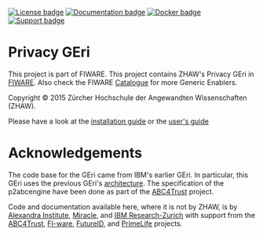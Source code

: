 [![License badge](https://img.shields.io/badge/license-Apache%202.0-blue.svg)](https://github.com/zhaw-munt/p2abcengine/blob/master/Code/LICENSE.txt)
[![Documentation badge](https://readthedocs.org/projects/p2abcengine/badge/?version=latest)](http://p2abcengine.readthedocs.org/en/latest/)
[![Docker badge](https://img.shields.io/badge/docker-latest-blue.svg)](https://github.com/zhaw-munt/p2abcengine/tree/master/docker)
[![Support badge]( https://img.shields.io/badge/support-issues-yellowgreen.svg)](https://github.com/zhaw-munt/p2abcengine/issues)

Privacy GEri
===========

This project is part of FIWARE. This project contains ZHAW's Privacy GEri in [FIWARE](https://www.fiware.eu). Also check the FIWARE [Catalogue](http://catalogue.fiware.org) for more Generic Enablers.

Copyright &copy; 2015 Zürcher Hochschule der Angewandten Wissenschaften
(ZHAW).

Please have a look at the [installation guide](Documentation/zhaw/installation-guide.md) or the [user's guide](Documentation/zhaw/users-guide.md)

Acknowledgements
===============

The code base for the GEri came from IBM's earlier GEri. In particular, this GEri uses the previous GEri's [architecture](https://github.com/p2abcengine/p2abcengine/wiki/Architecture). The specification of the p2abcengine have been done as part of the 
[ABC4Trust](https://www.abc4trust.eu) project.  

Code and documentation available here, where it is not by ZHAW, is by [Alexandra Institute](http://www.alexandra.dk/), [Miracle](https://http://www.miracleas.dk), and [IBM Research-Zurich](http://www.zurich.ibm.com) with support from the [ABC4Trust](https://www.abc4trust.eu), [FI-ware](https://www.fi-ware.eu),  [FutureID](https://www.futureid.eu),
and [PrimeLife](http://www.primelife.eu) projects.


